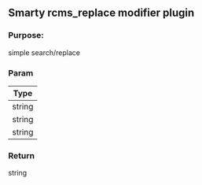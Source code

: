 ## Smarty rcms_replace modifier plugin

### Purpose:
simple search/replace

### Param
Type |
--- |
string |
string |
string |

### Return
string
